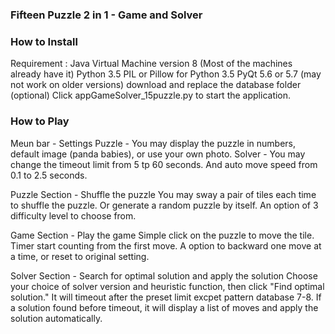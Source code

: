 ### Fifteen Puzzle 2 in 1 - Game and Solver

### How to Install
Requirement : Java Virtual Machine version 8 (Most of the machines already have it)
              Python 3.5
              PIL or Pillow for Python 3.5
              PyQt 5.6 or 5.7 (may not work on older versions)
              download and replace the database folder (optional)
Click appGameSolver_15puzzle.py to start the application.

### How to Play
Meun bar - Settings 
Puzzle - You may display the puzzle in numbers, default image (panda babies), or use your own photo.
Solver - You may change the timeout limit from 5 tp 60 seconds.  And auto move speed from 0.1 to 2.5 seconds.

Puzzle Section - Shuffle the puzzle
You may sway a pair of tiles each time to shuffle the puzzle.  Or generate a random puzzle by itself.  An option of 3 difficulty level to choose from.

Game Section - Play the game
Simple click on the puzzle to move the tile.  Timer start counting from the first move.
A option to backward one move at a time, or reset to original setting.

Solver Section - Search for optimal solution and apply the solution
Choose your choice of solver version and heuristic function, then click "Find optimal solution."
It will timeout after the preset limit excpet pattern database 7-8.  If a solution found before timeout, it will display a list of moves and apply the solution automatically.
